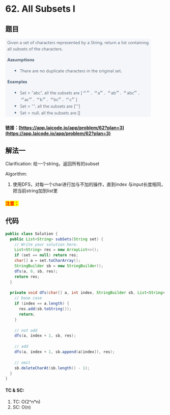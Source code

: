 # 62. All Subsets I

## 题目

![](<../../.gitbook/assets/image (18) (1).png>)

#### 链接：[https://app.laicode.io/app/problem/62?plan=3](https://app.laicode.io/app/problem/62?plan=3)

## 解法一

Clarification: 给一个string，返回所有的subset

Algorithm:&#x20;

1. 使用DFS，对每一个char进行加与不加的操作，直到index 与input长度相同，把当前string加到list里

#### <mark style="color:red;">注意：</mark>

## 代码

```java
public class Solution {
  public List<String> subSets(String set) {
    // Write your solution here.
    List<String> res = new ArrayList<>();
    if (set == null) return res;
    char[] a = set.toCharArray();
    StringBuilder sb = new StringBuilder();
    dfs(a, 0, sb, res);
    return res;
  }

  private void dfs(char[] a, int index, StringBuilder sb, List<String> res) {
    // base case
    if (index == a.length) {
      res.add(sb.toString());
      return;
    }

    // not add
    dfs(a, index + 1, sb, res);

    // add
    dfs(a, index + 1, sb.append(a[index]), res);

    // omit
    sb.deleteCharAt(sb.length() - 1);
  }
}
```

#### TC & SC:&#x20;

1. TC: O(2^n\*n)
2. SC: O(n)
